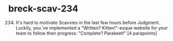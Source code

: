 # breck-scav-234
234.  It's hard to motivate Scavvies in the last few hours before Judgment. Luckily, you.'ve implemented a "Written? Kitten!"-esque website for your team to follow their progress: "Complete? Parakeet!" [4 parapoints]
